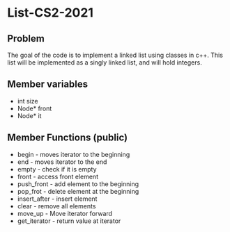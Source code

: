 # List-CS2-2021

## Problem
The goal of the code is to implement a linked list using classes in c++. This list will be implemented as a singly linked list, and will hold integers. 

## Member variables

- int size
- Node* front
- Node* it

## Member Functions (public)
- begin - moves iterator to the beginning
- end - moves iterator to the end
- empty - check if it is empty
- front - access front element 
- push_front - add element to the beginning
- pop_frot - delete element at the beginning
- insert_after - insert element
- clear - remove all elements
- move_up - Move iterator forward
- get_iterator - return value at iterator
